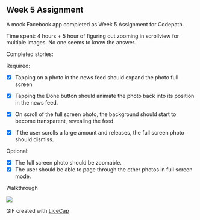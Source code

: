 ## Week 5 Assignment

A mock Facebook app completed as Week 5 Assignment for Codepath.

Time spent: 4 hours + 5 hour of figuring out zooming in scrollview for multiple images. No one seems to know the answer.

Completed stories:

Required:
 * [x] Tapping on a photo in the news feed should expand the photo full screen
 * [x] Tapping the Done button should animate the photo back into its position in the news feed.
 * [x] On scroll of the full screen photo, the background should start to become transparent, revealing the feed.
 * [x] If the user scrolls a large amount and releases, the full screen photo should dismiss.
 
 
Optional:
 * [x] The full screen photo should be zoomable.
 * [x] The user should be able to page through the other photos in full screen mode.
 
Walkthrough

<img src="http://i.imgur.com/ThwyODP.gif" />

GIF created with [LiceCap](http://www.cockos.com/licecap/)
